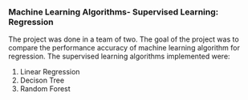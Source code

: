 ### Machine Learning Algorithms- Supervised Learning: Regression
The project was done in a team of two. The goal of the project was to compare the performance accuracy of machine learning algorithm for regression.
The supervised learning algorithms implemented were:
   1. Linear Regression
   2. Decison Tree
   3. Random Forest

